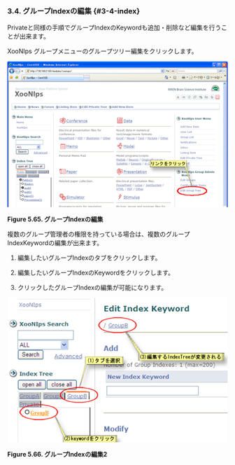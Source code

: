 ### 3.4. グループIndexの編集 {#3-4-index}

Privateと同様の手順でグループIndexのKeywordも追加・削除など編集を行うことが出来ます。

XooNIps グループメニューのグループツリー編集をクリックします。

![グループIndexの編集](../../assets/xoonips-operate60.png)

**Figure 5.65. グループIndexの編集**

複数のグループ管理者の権限を持っている場合は、複数のグループIndexKeywordの編集が出来ます。

1.  編集したいグループIndexのタブをクリックします。

2.  編集したいグループIndexのKeywordをクリックします。

3.  クリックしたグループIndexの編集が可能になります。

![グループIndexの編集2](../../assets/xoonips-operate61.png)

**Figure 5.66. グループIndexの編集2**